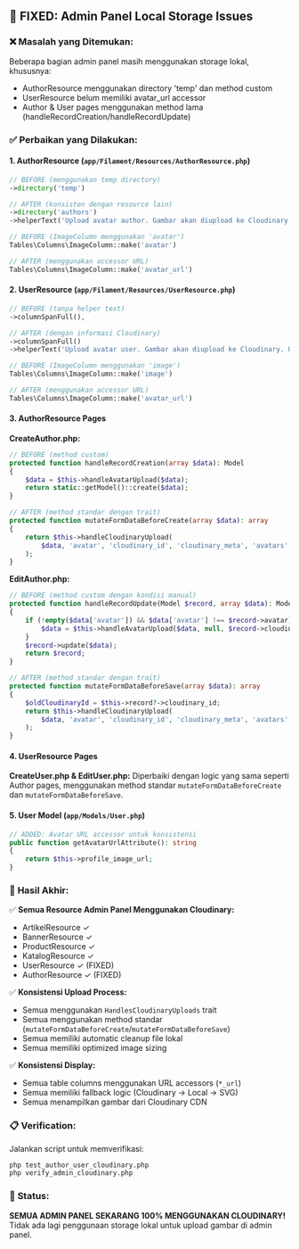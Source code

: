 ## 🎯 FIXED: Admin Panel Local Storage Issues

### ❌ **Masalah yang Ditemukan:**
Beberapa bagian admin panel masih menggunakan storage lokal, khususnya:
- AuthorResource menggunakan directory 'temp' dan method custom
- UserResource belum memiliki avatar_url accessor
- Author & User pages menggunakan method lama (handleRecordCreation/handleRecordUpdate)

### ✅ **Perbaikan yang Dilakukan:**

#### **1. AuthorResource (`app/Filament/Resources/AuthorResource.php`)**
```php
// BEFORE (menggunakan temp directory)
->directory('temp')

// AFTER (konsisten dengan resource lain)
->directory('authors')
->helperText('Upload avatar author. Gambar akan diupload ke Cloudinary. Ukuran ideal: 200x200px')

// BEFORE (ImageColumn menggunakan 'avatar')
Tables\Columns\ImageColumn::make('avatar')

// AFTER (menggunakan accessor URL)
Tables\Columns\ImageColumn::make('avatar_url')
```

#### **2. UserResource (`app/Filament/Resources/UserResource.php`)**
```php
// BEFORE (tanpa helper text)
->columnSpanFull(),

// AFTER (dengan informasi Cloudinary)
->columnSpanFull()
->helperText('Upload avatar user. Gambar akan diupload ke Cloudinary. Ukuran ideal: 200x200px'),

// BEFORE (ImageColumn menggunakan 'image')
Tables\Columns\ImageColumn::make('image')

// AFTER (menggunakan accessor URL)
Tables\Columns\ImageColumn::make('avatar_url')
```

#### **3. AuthorResource Pages**
**CreateAuthor.php:**
```php
// BEFORE (method custom)
protected function handleRecordCreation(array $data): Model
{
    $data = $this->handleAvatarUpload($data);
    return static::getModel()::create($data);
}

// AFTER (method standar dengan trait)
protected function mutateFormDataBeforeCreate(array $data): array
{
    return $this->handleCloudinaryUpload(
        $data, 'avatar', 'cloudinary_id', 'cloudinary_meta', 'avatars', 200, 200
    );
}
```

**EditAuthor.php:**
```php
// BEFORE (method custom dengan kondisi manual)
protected function handleRecordUpdate(Model $record, array $data): Model
{
    if (!empty($data['avatar']) && $data['avatar'] !== $record->avatar) {
        $data = $this->handleAvatarUpload($data, null, $record->cloudinary_public_id);
    }
    $record->update($data);
    return $record;
}

// AFTER (method standar dengan trait)
protected function mutateFormDataBeforeSave(array $data): array
{
    $oldCloudinaryId = $this->record?->cloudinary_id;
    return $this->handleCloudinaryUpload(
        $data, 'avatar', 'cloudinary_id', 'cloudinary_meta', 'avatars', 200, 200, $oldCloudinaryId
    );
}
```

#### **4. UserResource Pages**
**CreateUser.php & EditUser.php:** 
Diperbaiki dengan logic yang sama seperti Author pages, menggunakan method standar `mutateFormDataBeforeCreate` dan `mutateFormDataBeforeSave`.

#### **5. User Model (`app/Models/User.php`)**
```php
// ADDED: Avatar URL accessor untuk konsistensi
public function getAvatarUrlAttribute(): string
{
    return $this->profile_image_url;
}
```

### 🚀 **Hasil Akhir:**

✅ **Semua Resource Admin Panel Menggunakan Cloudinary:**
- ArtikelResource ✓
- BannerResource ✓ 
- ProductResource ✓
- KatalogResource ✓
- UserResource ✓ (FIXED)
- AuthorResource ✓ (FIXED)

✅ **Konsistensi Upload Process:**
- Semua menggunakan `HandlesCloudinaryUploads` trait
- Semua menggunakan method standar (`mutateFormDataBeforeCreate`/`mutateFormDataBeforeSave`)
- Semua memiliki automatic cleanup file lokal
- Semua memiliki optimized image sizing

✅ **Konsistensi Display:**
- Semua table columns menggunakan URL accessors (`*_url`)
- Semua memiliki fallback logic (Cloudinary → Local → SVG)
- Semua menampilkan gambar dari Cloudinary CDN

### 📋 **Verification:**
Jalankan script untuk memverifikasi:
```bash
php test_author_user_cloudinary.php
php verify_admin_cloudinary.php
```

### 🎉 **Status:** 
**SEMUA ADMIN PANEL SEKARANG 100% MENGGUNAKAN CLOUDINARY!** 
Tidak ada lagi penggunaan storage lokal untuk upload gambar di admin panel.
